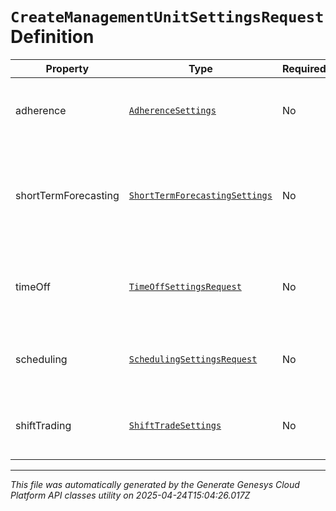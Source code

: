 # `CreateManagementUnitSettingsRequest` Definition

| Property | Type | Required | Description |
|----------|------|----------|-------------|
| adherence | [`AdherenceSettings`](adherencesettings-definition.md) | No | Adherence settings for this management unit |
| shortTermForecasting | [`ShortTermForecastingSettings`](shorttermforecastingsettings-definition.md) | No | Short term forecasting settings for this management unit.  Moving to Business Unit |
| timeOff | [`TimeOffSettingsRequest`](timeoffsettingsrequest-definition.md) | No | Time off request settings for this management unit |
| scheduling | [`SchedulingSettingsRequest`](schedulingsettingsrequest-definition.md) | No | Scheduling settings for this management unit |
| shiftTrading | [`ShiftTradeSettings`](shifttradesettings-definition.md) | No | Shift trade settings for this management unit |

---

*This file was automatically generated by the Generate Genesys Cloud Platform API classes utility on 2025-04-24T15:04:26.017Z*